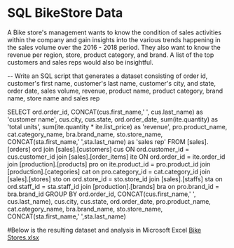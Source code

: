 # SQL BikeStore Data
A Bike store's management wants to know the condition of sales activities within the company and gain insights into the various trends happening in the sales volume over the 2016 - 2018 period. They also want to know the revenue per region, store, product category, and brand. A list of the top customers and sales reps would also be insightful.

-- Write an SQL script that generates a dataset consisting of order id, customer's first name, customer's last name, customer's city, and state, order date, sales volume, revenue, product name, product category, brand name, store name and sales rep

SELECT
	 ord.order_id,
	 CONCAT(cus.first_name,' ', cus.last_name) as 'customer name',
	 cus.city,
	 cus.state,
	 ord.order_date,
	 sum(ite.quantity) as 'total units',
	 sum(ite.quantity * ite.list_price) as 'revenue',
	 pro.product_name,
	 cat.category_name,
	 bra.brand_name,
	 sto.store_name,
	 CONCAT(sta.first_name,' ',sta.last_name) as 'sales rep'
FROM [sales].[orders] ord
join [sales].[customers] cus
ON ord.customer_id = cus.customer_id
join [sales].[order_items] ite
ON ord.order_id = ite.order_id
join [production].[products] pro
on ite.product_id = pro.product_id
join [production].[categories] cat
on pro.category_id = cat.category_id
join [sales].[stores] sto
on ord.store_id = sto.store_id
join [sales].[staffs] sta
on ord.staff_id = sta.staff_id
join [production].[brands] bra
on pro.brand_id = bra.brand_id
GROUP BY
	 ord.order_id,
	 CONCAT(cus.first_name,' ', cus.last_name),
	 cus.city,
	 cus.state,
	 ord.order_date,
	 pro.product_name,
	 cat.category_name,
	 bra.brand_name,
	 sto.store_name,
	 CONCAT(sta.first_name,' ',sta.last_name)
   
   
 #Below is the resulting dataset and analysis in Microsoft Excel
 [Bike Stores.xlsx](https://github.com/Star2401/SQL_Bike_Store_Data/files/11629995/Bike.Stores.xlsx)

